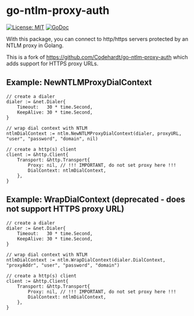 # go-ntlm-proxy-auth

[![License: MIT](https://img.shields.io/badge/License-MIT-yellow.svg)](https://opensource.org/licenses/MIT)
[![GoDoc](https://godoc.org/github.com/launchdarkly/go-ntlm-proxy-auth?status.svg)](https://godoc.org/github.com/launchdarkly/go-ntlm-proxy-auth)

With this package, you can connect to http/https servers protected by an NTLM proxy in Golang.

This is a fork of https://github.com/Codehardt/go-ntlm-proxy-auth which adds support for HTTPS proxy URLs.

## Example: NewNTLMProxyDialContext

```golang
// create a dialer
dialer := &net.Dialer{
    Timeout:   30 * time.Second,
    KeepAlive: 30 * time.Second,
}

// wrap dial context with NTLM
ntlmDialContext := ntlm.NewNTLMProxyDialContext(dialer, proxyURL, "user", "password", "domain", nil)

// create a http(s) client
client := &http.Client{
    Transport: &http.Transport{
        Proxy: nil, // !!! IMPORTANT, do not set proxy here !!!
        DialContext: ntlmDialContext,
    },
}
```
## Example: WrapDialContext (deprecated - does not support HTTPS proxy URL)

```golang
// create a dialer
dialer := &net.Dialer{
    Timeout:   30 * time.Second,
    KeepAlive: 30 * time.Second,
}

// wrap dial context with NTLM
ntlmDialContext := ntlm.WrapDialContext(dialer.DialContext, "proxyAddr", "user", "password", "domain")

// create a http(s) client
client := &http.Client{
    Transport: &http.Transport{
        Proxy: nil, // !!! IMPORTANT, do not set proxy here !!!
        DialContext: ntlmDialContext,
    },
}
```